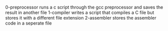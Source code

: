 0-preprocessor runs a c script through the gcc preprocessor and saves the result in another file
1-compiler writes a script that compiles a C file but stores it with a different file extension
2-assembler stores the assembler code in a seperate file
